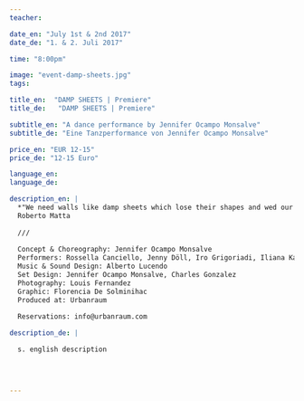 ```yaml
---
teacher:

date_en: "July 1st & 2nd 2017"
date_de: "1. & 2. Juli 2017"

time: "8:00pm"

image: "event-damp-sheets.jpg" 
tags:

title_en:  "DAMP SHEETS | Premiere"
title_de:   "DAMP SHEETS | Premiere"

subtitle_en: "A dance performance by Jennifer Ocampo Monsalve"
subtitle_de: "Eine Tanzperformance von Jennifer Ocampo Monsalve"

price_en: "EUR 12-15"
price_de: "12-15 Euro"

language_en: 
language_de: 

description_en: |
  *"We need walls like damp sheets which lose their shapes and wed our psychological fears...To find for each person those umbilical* *cords that put us in communication with other suns, objects of total freedom that would be like psychoanalytic mirrors."*  
  Roberto Matta  
  
  ///
    
  Concept & Choreography: Jennifer Ocampo Monsalve  
  Performers: Rossella Canciello, Jenny Döll, Iro Grigoriadi, Iliana Kalapotharakou, María Sánchez Alonso  
  Music & Sound Design: Alberto Lucendo  
  Set Design: Jennifer Ocampo Monsalve, Charles Gonzalez  
  Photography: Louis Fernandez  
  Graphic: Florencia De Solminihac  
  Produced at: Urbanraum 
  
  Reservations: info@urbanraum.com

description_de: |

  s. english description
  
  


---
```

